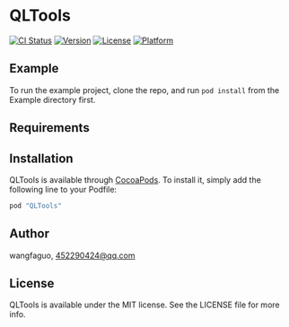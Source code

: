 # QLTools

[![CI Status](http://img.shields.io/travis/wangfaguo/QLTools.svg?style=flat)](https://travis-ci.org/wangfaguo/QLTools)
[![Version](https://img.shields.io/cocoapods/v/QLTools.svg?style=flat)](http://cocoapods.org/pods/QLTools)
[![License](https://img.shields.io/cocoapods/l/QLTools.svg?style=flat)](http://cocoapods.org/pods/QLTools)
[![Platform](https://img.shields.io/cocoapods/p/QLTools.svg?style=flat)](http://cocoapods.org/pods/QLTools)

## Example

To run the example project, clone the repo, and run `pod install` from the Example directory first.

## Requirements

## Installation

QLTools is available through [CocoaPods](http://cocoapods.org). To install
it, simply add the following line to your Podfile:

```ruby
pod "QLTools"
```

## Author

wangfaguo, 452290424@qq.com

## License

QLTools is available under the MIT license. See the LICENSE file for more info.
